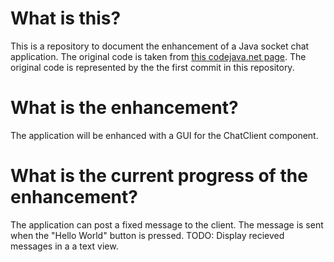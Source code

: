 # What is this?

This is a repository to document the enhancement of a Java socket chat application.
The original code is taken from [this codejava.net page](http://www.codejava.net/java-se/networking/how-to-create-a-chat-console-application-in-java-using-socket). The original code is represented by the the first commit in this repository.

# What is the enhancement?
The application will be enhanced with a GUI for the ChatClient component.

# What is the current progress of the enhancement?

The application can post a fixed message to the client. The message is sent when the "Hello World" button is pressed.
TODO: Display recieved messages in a a text view.

